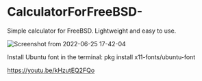 # CalculatorForFreeBSD-
Simple calculator for FreeBSD. Lightweight and easy to use. 

![Screenshot from 2022-06-25 17-42-04](https://user-images.githubusercontent.com/52569279/175783033-d1099c20-475a-4069-bcaa-1d349c4f9198.png)



Install Ubuntu font in the terminal: pkg install x11-fonts/ubuntu-font

https://youtu.be/kHzutEQ2FQo
